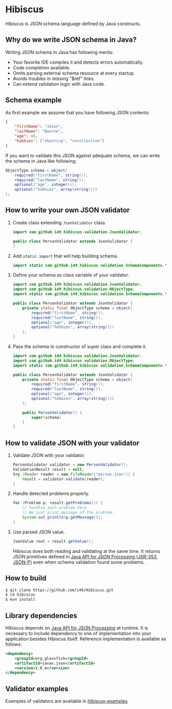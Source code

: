 # Hibiscus
Hibiscus is JSON schema language defined by Java constructs.

## Why do we write JSON schema in Java?
Writing JSON schema in Java has following merits:

* Your favorite IDE compiles it and detects errors automatically.
* Code completion available.
* Omits parsing external schema resource at every startup.
* Avoids troubles in missing "$ref" links.
* Can extend validation logic with Java code.

## Schema example

As first example we assume that you have following JSON contents:

```json
{
    "firstName": "Jason",
    "lastName": "Bourne",
    "age": 46,
    "hobbies": ["shooting", "recollection"]
}
```
If you want to validate this JSON against adequate schema, we can write the schema in Java like following:

```java
ObjectType schema = object(
    required("firstName", string()),
    required("lastName", string()),
    optional("age", integer()),
    optional("hobbies", array(string()))
);
```

## How to write your own JSON validator

1. Create class extending `JsonValidator` class.

   ```java
   import com.github.i49.hibiscus.validation.JsonValidator;

   public class PersonValidator extends JsonValidator {
   }
   ```

2. Add `static import` that will help building schema.

   ```java
   import static com.github.i49.hibiscus.validation.SchemaComponents.*;
   ```

3. Define your schema as class variable of your validator.

   ```java
   import com.github.i49.hibiscus.validation.JsonValidator;
   import com.github.i49.hibiscus.validation.ObjectType;
   import static com.github.i49.hibiscus.validation.SchemaComponents.*;

   public class PersonValidator extends JsonValidator {
       private static final ObjectType schema = object(
           required("firstName", string()),
           required("lastName", string()),
           optional("age", integer()),
           optional("hobbies", array(string()))
       );
   }
   ```  
4. Pass the schema to constructor of super class and complete it.

   ```java
   import com.github.i49.hibiscus.validation.JsonValidator;
   import com.github.i49.hibiscus.validation.ObjectType;
   import static com.github.i49.hibiscus.validation.SchemaComponents.*;

   public class PersonValidator extends JsonValidator {
       private static final ObjectType schema = object(
           required("firstName", string()),
           required("lastName", string()),
           optional("age", integer()),
           optional("hobbies", array(string()))
       );

       public PersonValidator() {
           super(schema)
       }
   }
   ```

## How to validate JSON with your validator

1. Validate JSON with your validator.

   ```java
   PersonValidator validator = new PersonValidator();
   ValidationResult result = null;
   try (Reader reader = new FileReader("person.json")) {
       result = validator.validate(reader);
   }
   ```

2. Handle detected problems properly.

   ```java
   for (Problem p: result.getProblems()) {
       // handles each problem here.
       // We just print message of the problem.
       System.out.println(p.getMessage());
   }
   ```

3. Use parsed JSON value.

   ```java
   JsonValue root = result.getValue();
   ```
   
   Hibiscus does both reading and validating at the same time.
   It returns JSON primitives defined in [Java API for JSON Processing (JSR-353, JSON-P)](http://json-processing-spec.java.net/) even when schema validation found some problems.

## How to build

```bash
$ git clone https://github.com/i49/Hibiscus.git
$ cd hibiscus
$ mvn install
```

## Library dependencies

Hibiscus depends on [Java API for JSON Processing](http://json-processing-spec.java.net/) at runtime. It is necessary to include dependency to one of implementation into your application besides Hibiscus itself. Reference implementation is available as follows:

```xml
<dependency>
    <groupId>org.glassfish</groupId>
    <artifactId>javax.json</artifactId>
    <version>1.0.4</version>
</dependency>
```

## Validator examples

Examples of validators are available in [hibiscus-examples](https://github.com/i49/Hibiscus/tree/master/hibiscus-examples).

